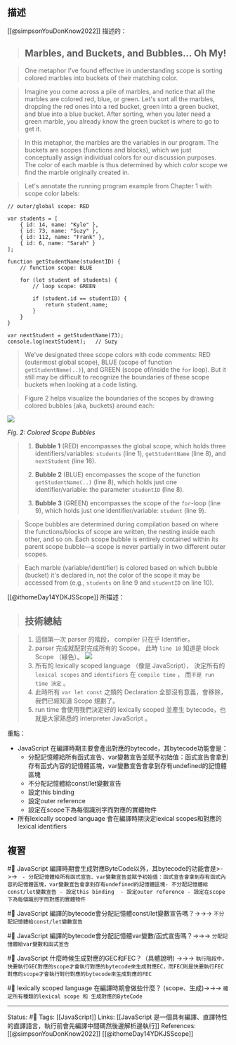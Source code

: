 ## 描述

[[@simpsonYouDonKnow2022]] 描述的：
> ## Marbles, and Buckets, and Bubbles... Oh My!

> One metaphor I've found effective in understanding scope is sorting colored marbles into buckets of their matching color.

> Imagine you come across a pile of marbles, and notice that all the marbles are colored red, blue, or green. Let's sort all the marbles, dropping the red ones into a red bucket, green into a green bucket, and blue into a blue bucket. After sorting, when you later need a green marble, you already know the green bucket is where to go to get it.

> In this metaphor, the marbles are the variables in our program. The buckets are scopes (functions and blocks), which we just conceptually assign individual colors for our discussion purposes. The color of each marble is thus determined by which _color_ scope we find the marble originally created in.

> Let's annotate the running program example from Chapter 1 with scope color labels:

```
// outer/global scope: RED

var students = [
    { id: 14, name: "Kyle" },
    { id: 73, name: "Suzy" },
    { id: 112, name: "Frank" },
    { id: 6, name: "Sarah" }
];

function getStudentName(studentID) {
    // function scope: BLUE

    for (let student of students) {
        // loop scope: GREEN

        if (student.id == studentID) {
            return student.name;
        }
    }
}

var nextStudent = getStudentName(73);
console.log(nextStudent);   // Suzy
```




> We've designated three scope colors with code comments: RED (outermost global scope), BLUE (scope of function `getStudentName(..)`), and GREEN (scope of/inside the `for` loop). But it still may be difficult to recognize the boundaries of these scope buckets when looking at a code listing.

> Figure 2 helps visualize the boundaries of the scopes by drawing colored bubbles (aka, buckets) around each:

![](https://github.com/getify/You-Dont-Know-JS/raw/2nd-ed/scope-closures/images/fig2.png)

_Fig. 2: Colored Scope Bubbles_

> 1.  **Bubble 1** (RED) encompasses the global scope, which holds three identifiers/variables: `students` (line 1), `getStudentName` (line 8), and `nextStudent` (line 16).
> 
> 2.  **Bubble 2** (BLUE) encompasses the scope of the function `getStudentName(..)` (line 8), which holds just one identifier/variable: the parameter `studentID` (line 8).
> 
> 3.  **Bubble 3** (GREEN) encompasses the scope of the `for`-loop (line 9), which holds just one identifier/variable: `student` (line 9).


> Scope bubbles are determined during compilation based on where the functions/blocks of scope are written, the nesting inside each other, and so on. Each scope bubble is entirely contained within its parent scope bubble—a scope is never partially in two different outer scopes.

> Each marble (variable/identifier) is colored based on which bubble (bucket) it's declared in, not the color of the scope it may be accessed from (e.g., `students` on line 9 and `studentID` on line 10).


[[@ithomeDay14YDKJSScope]] 所描述：
> ## 技術總結

> 1.  這個第一次 parser 的階段， compiler 只在乎 Identifier。
> 2.  parser 完成就配對完成所有的 Scope， 此時 `line 10` 知道是 block Scope （綠色）。    ![](https://i.imgur.com/dvoWJeX.png)
> 3.  所有的 lexically scoped language （像是 JavaScript）， 決定所有的 `lexical scopes` and `identifiers` 在 `compile time` ，  而`不是 run time 決定` 。
> 4.  此時所有 `var let const` 之類的 Declaration 全部沒有意義，會移除，我們已經知道 Scope 規劃了。
> 5.  run time 會使用我們決定好的 lexically scoped 並產生 bytecode，也就是大家熟悉的 interpreter JavaScript 。

重點：
- JavaScript 在編譯時期主要會產出對應的bytecode，其bytecode功能會是：
	- 分配記憶體給所有函式宣告、var變數宣告並賦予初始值：函式宣告會拿到存有函式內容的記憶體區塊，var變數宣告會拿到存有undefined的記憶體區塊
	- 不分配記憶體給const/let變數宣告
	- 設定this binding
	- 設定outer reference
	- 設定在scope下為每個識別字而對應的實體物件
- 所有lexically scoped language 會在編譯時期決定lexical scopes和對應的lexical identifiers


## 複習
#🧠 JavaScript 編譯時期會生成對應ByteCode以外，其bytecode的功能會是>->-> `	- 分配記憶體給所有函式宣告、var變數宣告並賦予初始值：函式宣告會拿到存有函式內容的記憶體區塊，var變數宣告會拿到存有undefined的記憶體區塊- 不分配記憶體給const/let變數宣告 - 設定this binding  - 設定outer reference - 設定在scope下為每個識別字而對應的實體物件`




#🧠 JavaScript 編譯的bytecode會分配記憶體const/let變數宣告嗎？->->-> `不分配記憶體給const/let變數宣告`
<!--SR:!2022-10-20,13,247-->


 #🧠 JavaScript 編譯的bytecode會分配記憶體var變數/函式宣告嗎？->->-> `分配記憶體給var變數和函式宣告`
<!--SR:!2022-10-08,6,247-->


#🧠 JavaScript 什麼時候生成對應的GEC和FEC？（具體說明) ->->-> `執行階段中，快要執行GEC對應的scope才會執行對應的bytecode來生成對應EC，而FEC則是快要執行FEC對應的scope才會執行對行對應的bytecode來生成對應的FEC`
<!--SR:!2022-10-22,17,247-->



#🧠 lexically scoped language 在編譯時期會做些什麼？ (scope、生成)->->-> `確定所有種類的lexical scope 和 生成對應的ByteCode`
<!--SR:!2022-11-21,60,228-->

---
Status: #🌱 
Tags: 
[[JavaScript]]
Links:
[[JavaScript 是一個具有編譯、直譯特性的直譯語言，執行前會先編譯中間碼然後邊解析邊執行]]
References:
[[@simpsonYouDonKnow2022]]
[[@ithomeDay14YDKJSScope]]